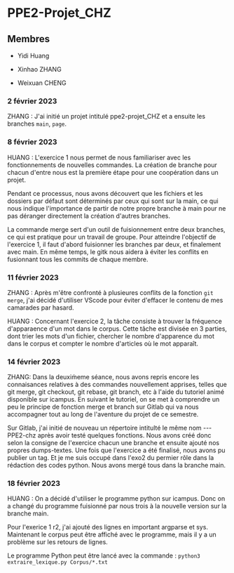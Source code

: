 # PPE2-Projet_CHZ

## Membres

- Yidi Huang

- Xinhao ZHANG

- Weixuan CHENG


### 2 février 2023

ZHANG : J'ai initié un projet intitulé ppe2-projet_CHZ et a ensuite  les branches  `main`, `page`.

### 8 février 2023

HUANG : L'exercice 1 nous permet de nous familiariser avec les fonctionnements de nouvelles commandes. La création de branche pour chacun d'entre nous est la première étape pour une coopération dans un projet. 

Pendant ce processus, nous avons découvert que les fichiers et les dossiers par défaut sont déterminés par ceux qui sont sur la main, ce qui nous indique l'importance de partir de notre propre branche à main pour ne pas déranger directement la création d'autres branches.

La commande merge sert d'un outil de fuisionnement entre deux branches, ce qui est pratique pour un travail de groupe. Pour atteindre l'objectif de l'exercice 1, il faut d'abord fuisionner les branches par deux, et finalement avec main. En même temps, le gitk nous aidera à éviter les conflits en fusionnant tous les commits de chaque membre.

### 11 février 2023

ZHANG : Après m'être confronté à plusieures conflits de la fonction `git merge`, j'ai décidé d'utiliser VScode pour éviter d'effacer le contenu de mes camarades par hasard.

HUANG : Concernant l'exercice 2, la tâche consiste à trouver la fréquence d'apparaence d'un mot dans le corpus. Cette tâche est divisée en 3 parties, dont trier les mots d'un fichier, chercher le nombre d'apparence du mot dans le corpus et compter le nombre d'articles où le mot apparaît. 

### 14 février 2023

ZHANG: Dans la deuxim̀eme séance, nous avons repris encore les connaisances relatives à des commandes nouvellement apprises, telles que git merge, git checkout, git rebase, git branch, etc à l'aide du tutoriel animé disponible sur icampus. En suivant le tutoriel, on se met à comprendre un peu le principe de fonction merge et branch sur Gitlab qui va nous accompagner tout au long de l'aventure du projet de ce semestre.

Sur Gitlab, j'ai initié de nouveau un répertoire intitulté le même nom --- PPE2-chz après avoir testé quelques fonctions. Nous avons créé donc selon la consigne de l'exercice chacun une branche et ensuite ajouté nos propres dumps-textes. Une fois que l'exercice a été finalisé, nous avons pu publier un tag. Et je me suis occupé dans l'exo2 du permier rôle dans la rédaction des codes python. Nous avons mergé tous dans la branche main.

### 18 février 2023
HUANG : On a décidé d'utiliser le programme python sur icampus. Donc on a changé du programme fuisionné par nous trois à la nouvelle version sur la branche main.

Pour l'exerice 1 r2, j'ai ajouté des lignes en important argparse et sys. Maintenant le corpus peut être affiché avec le programme, mais il y a un problème sur les retours de lignes. 

Le programme Python peut être lancé avec la commande : `python3 extraire_lexique.py Corpus/*.txt`


